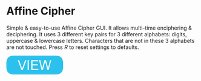 # Affine Cipher

Simple & easy-to-use Affine Cipher GUI. It allows multi-time enciphering & deciphering. It uses 3 different key pairs for 3 different alphabets: digits, uppercase & lowercase letters. Characters that are not in these 3 alphabets are not touched. Press _R_ to reset settings to defaults.

[![button](view.png)](affine-cipher.html)
